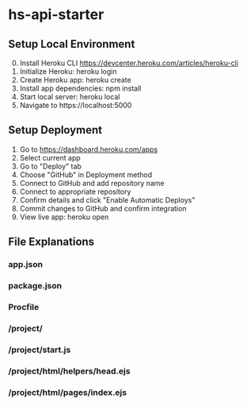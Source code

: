 # hs-api-starter #

## Setup Local Environment ##
0. Install Heroku CLI https://devcenter.heroku.com/articles/heroku-cli
1. Initialize Heroku: heroku login
2. Create Heroku app: heroku create
3. Install app dependencies: npm install
4. Start local server: heroku local
5. Navigate to https://localhost:5000

## Setup Deployment ##
1. Go to https://dashboard.heroku.com/apps
2. Select current app
3. Go to "Deploy" tab
4. Choose "GitHub" in Deployment method
5. Connect to GitHub and add repository name
6. Connect to appropriate repository
7. Confirm details and click "Enable Automatic Deploys"
8. Commit changes to GitHub and confirm integration
9. View live app: heroku open

## File Explanations ##

### app.json ###
### package.json ###
### Procfile ###
### /project/ ###
### /project/start.js ###
### /project/html/helpers/head.ejs ###
### /project/html/pages/index.ejs ###
